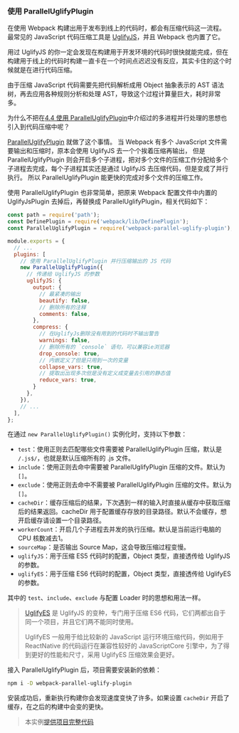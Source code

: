 ### 使用 ParallelUglifyPlugin
在使用 Webpack 构建出用于发布到线上的代码时，都会有压缩代码这一流程。
最常见的 JavaScript 代码压缩工具是 [UglifyJS](https://github.com/mishoo/UglifyJS2)，并且 Webpack 也内置了它。

用过 UglifyJS 的你一定会发现在构建用于开发环境的代码时很快就能完成，但在构建用于线上的代码时构建一直卡在一个时间点迟迟没有反应，其实卡住的这个时候就是在进行代码压缩。

由于压缩 JavaScript 代码需要先把代码解析成用 Object 抽象表示的 AST 语法树，再去应用各种规则分析和处理 AST，导致这个过程计算量巨大，耗时非常多。

为什么不把在[4.4 使用 ParallelUglifyPlugin](4-4使用ParallelUglifyPlugin.md)中介绍过的多进程并行处理的思想也引入到代码压缩中呢？

[ParallelUglifyPlugin](https://github.com/gdborton/webpack-parallel-uglify-plugin) 就做了这个事情。
当 Webpack 有多个 JavaScript 文件需要输出和压缩时，原本会使用 UglifyJS 去一个个挨着压缩再输出，
但是 ParallelUglifyPlugin 则会开启多个子进程，把对多个文件的压缩工作分配给多个子进程去完成，每个子进程其实还是通过 UglifyJS 去压缩代码，但是变成了并行执行。
所以 ParallelUglifyPlugin 能更快的完成对多个文件的压缩工作。

使用 ParallelUglifyPlugin 也非常简单，把原来 Webpack 配置文件中内置的 UglifyJsPlugin 去掉后，再替换成 ParallelUglifyPlugin，相关代码如下：
```js
const path = require('path');
const DefinePlugin = require('webpack/lib/DefinePlugin');
const ParallelUglifyPlugin = require('webpack-parallel-uglify-plugin');

module.exports = {
  // ...
  plugins: [
    // 使用 ParallelUglifyPlugin 并行压缩输出的 JS 代码
    new ParallelUglifyPlugin({
      // 传递给 UglifyJS 的参数
      uglifyJS: {
        output: {
          // 最紧凑的输出
          beautify: false,
          // 删除所有的注释
          comments: false,
        },
        compress: {
          // 在UglifyJs删除没有用到的代码时不输出警告
          warnings: false,
          // 删除所有的 `console` 语句，可以兼容ie浏览器
          drop_console: true,
          // 内嵌定义了但是只用到一次的变量
          collapse_vars: true,
          // 提取出出现多次但是没有定义成变量去引用的静态值
          reduce_vars: true,
        }
      },
    }),
    // ...
  ],
};
```
在通过 `new ParallelUglifyPlugin()` 实例化时，支持以下参数：

- `test`：使用正则去匹配哪些文件需要被 ParallelUglifyPlugin 压缩，默认是 `/.js$/`，也就是默认压缩所有的 .js 文件。
- `include`：使用正则去命中需要被 ParallelUglifyPlugin 压缩的文件。默认为 `[]`。
- `exclude`：使用正则去命中不需要被 ParallelUglifyPlugin 压缩的文件。默认为 `[]`。
- `cacheDir`：缓存压缩后的结果，下次遇到一样的输入时直接从缓存中获取压缩后的结果返回。cacheDir 用于配置缓存存放的目录路径。默认不会缓存，想开启缓存请设置一个目录路径。
- `workerCount`：开启几个子进程去并发的执行压缩。默认是当前运行电脑的 CPU 核数减去1。
- `sourceMap`：是否输出 Source Map，这会导致压缩过程变慢。
- `uglifyJS`：用于压缩 ES5 代码时的配置，Object 类型，直接透传给 UglifyJS 的参数。
- `uglifyES`：用于压缩 ES6 代码时的配置，Object 类型，直接透传给 UglifyES 的参数。

其中的 `test`、`include`、`exclude` 与配置 Loader 时的思想和用法一样。

> [UglifyES](https://github.com/mishoo/UglifyJS2/tree/harmony) 是 UglifyJS 的变种，专门用于压缩 ES6 代码，它们两都出自于同一个项目，并且它们两不能同时使用。
> 
> UglifyES 一般用于给比较新的 JavaScript 运行环境压缩代码，例如用于 ReactNative 的代码运行在兼容性较好的 JavaScriptCore 引擎中，为了得到更好的性能和尺寸，采用 UglifyES 压缩效果会更好。

接入 ParallelUglifyPlugin 后，项目需要安装新的依赖：
```bash
npm i -D webpack-parallel-uglify-plugin
```
安装成功后，重新执行构建你会发现速度变快了许多。如果设置 `cacheDir` 开启了缓存，在之后的构建中会变的更快。

> 本实例[提供项目完整代码](http://webpack.wuhaolin.cn/4.4使用ParallelUglifyPlugin.zip)
